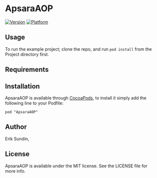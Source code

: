 # ApsaraAOP

[![Version](http://cocoapod-badges.herokuapp.com/v/ApsaraAOP/badge.png)](http://cocoadocs.org/docsets/ApsaraAOP)
[![Platform](http://cocoapod-badges.herokuapp.com/p/ApsaraAOP/badge.png)](http://cocoadocs.org/docsets/ApsaraAOP)

## Usage

To run the example project; clone the repo, and run `pod install` from the Project directory first.

## Requirements

## Installation

ApsaraAOP is available through [CocoaPods](http://cocoapods.org), to install
it simply add the following line to your Podfile:

    pod "ApsaraAOP"

## Author

Erik Sundin, 

## License

ApsaraAOP is available under the MIT license. See the LICENSE file for more info.

